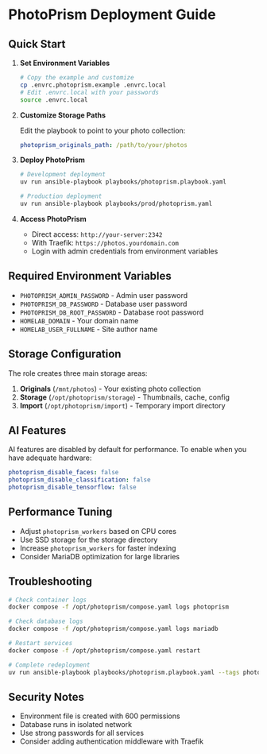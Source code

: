 # PhotoPrism Deployment Guide

## Quick Start

1. **Set Environment Variables**

   ```bash
   # Copy the example and customize
   cp .envrc.photoprism.example .envrc.local
   # Edit .envrc.local with your passwords
   source .envrc.local
   ```

2. **Customize Storage Paths**

   Edit the playbook to point to your photo collection:

   ```yaml
   photoprism_originals_path: /path/to/your/photos
   ```

3. **Deploy PhotoPrism**

   ```bash
   # Development deployment
   uv run ansible-playbook playbooks/photoprism.playbook.yaml
   
   # Production deployment
   uv run ansible-playbook playbooks/prod/photoprism.yaml
   ```

4. **Access PhotoPrism**
   - Direct access: `http://your-server:2342`
   - With Traefik: `https://photos.yourdomain.com`
   - Login with admin credentials from environment variables

## Required Environment Variables

- `PHOTOPRISM_ADMIN_PASSWORD` - Admin user password
- `PHOTOPRISM_DB_PASSWORD` - Database user password  
- `PHOTOPRISM_DB_ROOT_PASSWORD` - Database root password
- `HOMELAB_DOMAIN` - Your domain name
- `HOMELAB_USER_FULLNAME` - Site author name

## Storage Configuration

The role creates three main storage areas:

1. **Originals** (`/mnt/photos`) - Your existing photo collection
2. **Storage** (`/opt/photoprism/storage`) - Thumbnails, cache, config
3. **Import** (`/opt/photoprism/import`) - Temporary import directory

## AI Features

AI features are disabled by default for performance. To enable when you have adequate hardware:

```yaml
photoprism_disable_faces: false
photoprism_disable_classification: false
photoprism_disable_tensorflow: false
```

## Performance Tuning

- Adjust `photoprism_workers` based on CPU cores
- Use SSD storage for the storage directory
- Increase `photoprism_workers` for faster indexing
- Consider MariaDB optimization for large libraries

## Troubleshooting

```bash
# Check container logs
docker compose -f /opt/photoprism/compose.yaml logs photoprism

# Check database logs  
docker compose -f /opt/photoprism/compose.yaml logs mariadb

# Restart services
docker compose -f /opt/photoprism/compose.yaml restart

# Complete redeployment
uv run ansible-playbook playbooks/photoprism.playbook.yaml --tags photoprism
```

## Security Notes

- Environment file is created with 600 permissions
- Database runs in isolated network
- Use strong passwords for all services
- Consider adding authentication middleware with Traefik
